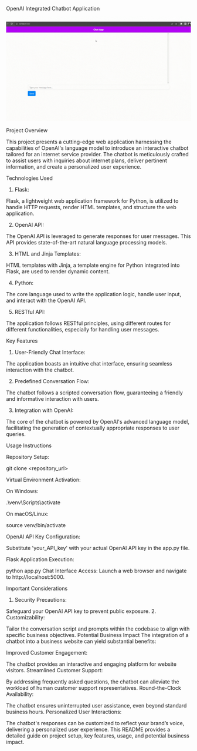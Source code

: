 OpenAI Integrated Chatbot Application

![OpenAI Integrated Chatbot Application](./clip.gif)


Project Overview

This project presents a cutting-edge web application harnessing the capabilities of OpenAI's language model to introduce an interactive chatbot tailored for an internet service provider. The chatbot is meticulously crafted to assist users with inquiries about internet plans, deliver pertinent information, and create a personalized user experience.

Technologies Used


1. Flask:
   

Flask, a lightweight web application framework for Python, is utilized to handle HTTP requests, render HTML templates, and structure the web application.


2. OpenAI API:



   
The OpenAI API is leveraged to generate responses for user messages. This API provides state-of-the-art natural language processing models.


3. HTML and Jinja Templates:

  

HTML templates with Jinja, a template engine for Python integrated into Flask, are used to render dynamic content.


4. Python:


The core language used to write the application logic, handle user input, and interact with the OpenAI API.


5. RESTful API:


The application follows RESTful principles, using different routes for different functionalities, especially for handling user messages.


Key Features



1. User-Friendly Chat Interface:

   

The application boasts an intuitive chat interface, ensuring seamless interaction with the chatbot.


2. Predefined Conversation Flow:



The chatbot follows a scripted conversation flow, guaranteeing a friendly and informative interaction with users.



3. Integration with OpenAI:



The core of the chatbot is powered by OpenAI's advanced language model, facilitating the generation of contextually appropriate responses to user queries.


Usage Instructions



Repository Setup:




git clone <repository_url>


Virtual Environment Activation:

On Windows:


.\venv\Scripts\activate

On macOS/Linux:


source venv/bin/activate

OpenAI API Key Configuration:


Substitute 'your_API_key' with your actual OpenAI API key in the app.py file.

Flask Application Execution:


python app.py
Chat Interface Access:
Launch a web browser and navigate to http://localhost:5000.

Important Considerations
1. Security Precautions:

Safeguard your OpenAI API key to prevent public exposure.
2. Customizability:

Tailor the conversation script and prompts within the codebase to align with specific business objectives.
Potential Business Impact
The integration of a chatbot into a business website can yield substantial benefits:

Improved Customer Engagement:

The chatbot provides an interactive and engaging platform for website visitors.
Streamlined Customer Support:

By addressing frequently asked questions, the chatbot can alleviate the workload of human customer support representatives.
Round-the-Clock Availability:

The chatbot ensures uninterrupted user assistance, even beyond standard business hours.
Personalized User Interactions:

The chatbot's responses can be customized to reflect your brand’s voice, delivering a personalized user experience.
This README provides a detailed guide on project setup, key features, usage, and potential business impact.





